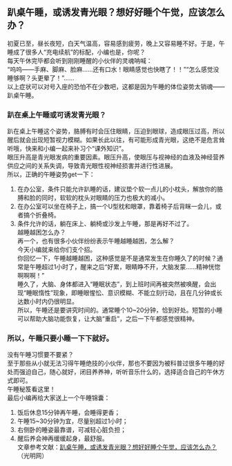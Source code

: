 ## 趴桌午睡，或诱发青光眼？想好好睡个午觉，应该怎么办？  
初夏已至，昼长夜短，白天气温高，容易感到疲劳，晚上又容易睡不好。于是，午睡成了很多人“充电续航”的标配，小编也是，你呢？  
每天午休完毕都会听到刚刚睡醒的小伙伴的灵魂呐喊：  
“呜呜——手麻、脚麻、脸麻……还有口水！眼睛感觉也快瞎了！！”“怎么感觉没睡够啊？头更晕了！”&#8230;&#8230;  
以上症状可以对号入座的恐怕不在少数吧，这都是因为午睡的体位姿势太销魂——趴桌午睡。  
### 趴在桌上午睡或可诱发青光眼？  
趴在桌上午睡这个姿势，胳膊有时会压住眼睛，压迫到眼球，造成眼压过高，所以醒后就会出现短暂视力模糊。如果长此以往，有可能形成青光眼，这绝不是危言耸听哦，快来和小编一起来补习个“课外知识”。  
眼压升高是青光眼发病的重要因素。眼压升高，使眼压与视神经的血液及神经营养供应之间的关系失调，导致青光眼性视神经损害并进行性进展。  
所以，正确的午睡姿势get一下：  
1. 在办公室，条件只能允许趴睡的话，建议垫个软一点儿的小枕头，解放你的胳膊和脸的同时，软软的枕头对眼睛的压力也极大的减小。  
2. 在办公室可以坐在椅子上，搞一个U型枕和眼罩，靠着椅子后背眯一会儿，或者搞个折叠椅。  
3. 条件允许的话，躺在床上、躺椅或沙发上午睡，那是再好不过了。  
越睡越困怎么办？  
再一个，也有很多小伙伴纷纷表示午睡越睡越困，怎么解？  
今天小编就来给你们支个招。  
你回忆一下，午睡越睡越困，这种感觉是不是通常发生在你睡久了的时候？通常是午睡超过1小时了，醒来之后“好累，眼睛睁不开，大脑发蒙……精神恍惚啊啊啊！”  
睡久了，大脑、身体都进入“睡眠状态”，到上班时间再被突然被唤醒，会出现“睡眠惰性”现象，即睡眼惺忪、意识模糊、不能立刻行动，且在几分钟或长达数小时内仍很明显。  
所以，午睡还是要讲究时间的。通常睡个10~20分钟，恰到好处。短暂的小睡可以帮助大脑功能恢复，让大脑“重启”，之后一下午都感觉很精神。  
### 所以，午睡只要小睡一下下就好。  
没有午睡习惯要不要紧？  
至于那些从小就无法习得午睡绝技的小伙伴，那也不要因为被科普过很多午睡的好处而强迫自己，随心就好，闭目养养神，听听音乐什么的，选择适合自己的午休方式即可。  
午睡秘笈看这里！  
最后小编再给大家送上一个午睡锦囊：  
1. 饭后休息15分钟再午睡，会睡得更香；  
2. 午睡15~30分钟为宜，尽量别超过1小时；  
3. 右侧卧的睡姿最靠谱，可减轻心脏负担；  
4. 醒后养会神再缓缓起身，最舒服。  
文章参考文献：<a href="https://m.gmw.cn/toutiao/2020-06/08/content_1301270876.htm?tt_group_id=6835813295379710478">趴桌午睡，或诱发青光眼？想好好睡个午觉，应该怎么办？</a>（光明网）  
